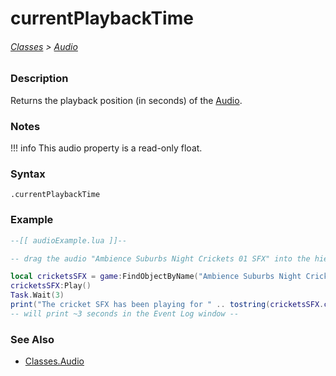 # currentPlaybackTime

###### [Classes](/core_api/raw_source) > [Audio](/core_api/classes/audio/AudioOverview)

### Description

Returns the playback position (in seconds) of the [Audio](/core_api/classes/audio/AudioOverview).

### Notes
!!! info
    This audio property is a read-only float.

### Syntax

`.currentPlaybackTime`

### Example

```lua
--[[ audioExample.lua ]]--

-- drag the audio "Ambience Suburbs Night Crickets 01 SFX" into the hierarchy --

local cricketsSFX = game:FindObjectByName("Ambience Suburbs Night Crickets 01 SFX")
cricketsSFX:Play()
Task.Wait(3)
print("The cricket SFX has been playing for " .. tostring(cricketsSFX.currentPlaybackTime) .. " seconds.")
-- will print ~3 seconds in the Event Log window --

```

### See Also

* [Classes.Audio](/core_api/classes/audio/AudioOverview)
